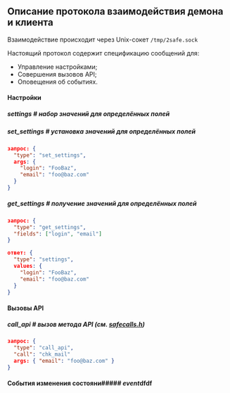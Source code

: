 ## Описание протокола взаимодействия демона и клиента

Взаимодействие происходит через Unix-сокет `/tmp/2safe.sock`

Настоящий протокол содержит спецификацию сообщений для:
* Управление настройками;
* Совершения вызовов API;
* Оповещения об событиях.

#### Настройки
##### *settings* # набор значений для определённых полей
##### *set_settings* # установка значений для определённых полей
```json
запрос: {
  "type": "set_settings",
  args: {
    "login": "FooBaz",
    "email": "foo@baz.com"
  }
}
```
##### *get_settings* # получение значений для определённых полей
```json
запрос: {
  "type": "get_settings",
  "fields": ["login", "email"]
}

ответ: {
  "type": "settings",
  values: {
    "login": "FooBaz",
    "email": "foo@baz.com"
  }
}
```
#### Вызовы API
##### *call_api* # вызов метода API (см. [safecalls.h](https://github.com/Xlab/lib2safe/blob/master/safecalls.h))
```json
запрос: {
  "type": "call_api",
  "call": "chk_mail"
  args: { "email": "foo@baz.com" }
}
```

#### События изменения состояни##### *event*dfdf
